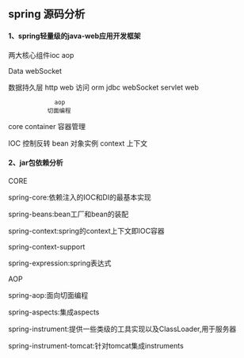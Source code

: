## spring 源码分析
#### 1、spring轻量级的java-web应用开发框架

两大核心组件ioc aop

Data                      webSocket

数据持久层                 http web 访问 
orm jdbc                  webSocket servlet
                          web
                          
                 aop
               切面编程
core container 容器管理

IOC 控制反转 bean 对象实例 context 上下文

#### 2、jar包依赖分析
CORE

spring-core:依赖注入的IOC和DI的最基本实现

spring-beans:bean工厂和bean的装配

spring-context:spring的context上下文即IOC容器

spring-context-support

spring-expression:spring表达式      

AOP

spring-aop:面向切面编程

spring-aspects:集成aspects

spring-instrument:提供一些类级的工具实现以及ClassLoader,用于服务器

spring-instrument-tomcat:针对tomcat集成instruments